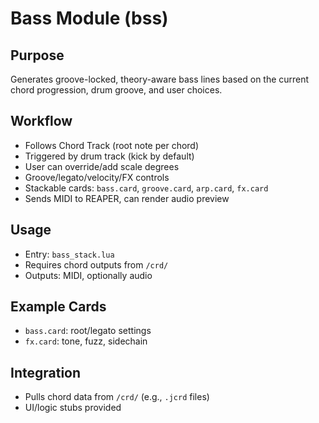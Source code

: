 # Bass Module (bss)

## Purpose
Generates groove-locked, theory-aware bass lines based on the current chord progression, drum groove, and user choices.

## Workflow
- Follows Chord Track (root note per chord)
- Triggered by drum track (kick by default)
- User can override/add scale degrees
- Groove/legato/velocity/FX controls
- Stackable cards: `bass.card`, `groove.card`, `arp.card`, `fx.card`
- Sends MIDI to REAPER, can render audio preview

## Usage
- Entry: `bass_stack.lua`
- Requires chord outputs from `/crd/`
- Outputs: MIDI, optionally audio

## Example Cards
- `bass.card`: root/legato settings
- `fx.card`: tone, fuzz, sidechain

## Integration
- Pulls chord data from `/crd/` (e.g., `.jcrd` files)
- UI/logic stubs provided
